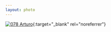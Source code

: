 ```yaml
---
layout: photo
---
```


[![078 Arturo](https://c1.staticflickr.com/1/705/21236603791_0ede6d2576_c.jpg)](https://www.flickr.com/photos/131440297@N08/21236603791/){:target="_blank" rel="noreferrer"}
